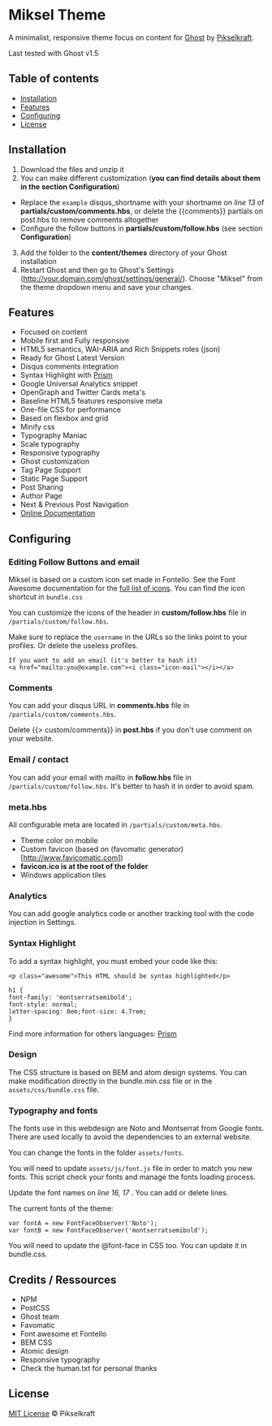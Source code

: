 # Miksel Theme

A minimalist, responsive theme focus on content for [Ghost](http://ghost.org) by [Pikselkraft](http://www.dereksalmon.me).

Last tested with Ghost v1.5

## Table of contents

* [Installation](##Installation)
* [Features](#features)
* [Configuring](#configuring)
* [License](#license)

## Installation
1. Download the files  and unzip it
2. You can make different customization (**you can find details about them in the section Configuration**)
 * Replace the `example` disqus_shortname with your shortname on *line 13* of **partials/custom/comments.hbs**, or delete the {{comments}} partials on post.hbs to remove comments altogether
 * Configure the follow buttons in **partials/custom/follow.hbs** (see section **Configuration**)
3. Add the folder to the **content/themes** directory of your Ghost installation
4. Restart Ghost and then go to Ghost's Settings (http://your.domain.com/ghost/settings/general/). Choose "Miksel" from the theme dropdown menu and save your changes.

##  Features
* Focused on content
* Mobile first and Fully responsive
* HTML5 semantics, WAI-ARIA and Rich Snippets roles (json)
* Ready for Ghost Latest Version
* Disqus comments integration
* Syntax Highlight with [Prism](http://prismjs.com/)
* Google Universal Analytics snippet
* OpenGraph and Twitter Cards meta's
* Baseline HTML5 features responsive meta
* One-file CSS for performance
* Based on flexbox and grid
* Minify css
* Typography Maniac
 * Scale typography
 * Responsive typography
* Ghost customization
 *  Tag Page Support
 *  Static Page Support
 * Post Sharing
 * Author Page
 * Next & Previous Post Navigation
* [Online Documentation](http://pixelcraft.work)


## Configuring
### Editing Follow Buttons and email
Miksel  is based on a custom icon set made in Fontello.
See the Font Awesome documentation for the [full list of icons](http://fortawesome.github.io/Font-Awesome/icons/). You can find the icon shortcut in `bundle.css`

You can customize the icons of the header in **custom/follow.hbs** file in `/partials/custom/follow.hbs`.

Make sure to replace the `username` in the URLs so the links point to your profiles. Or delete the useless profiles.

	If you want to add an email (it's better to hash it)
	<a href="mailto:you@example.com"><i class="icon-mail"></i></a>

### Comments
You can add your disqus URL  in **comments.hbs** file in `/partials/custom/comments.hbs`.

Delete {{> custom/comments}} in **post.hbs** if you don't use comment on your website.

### Email / contact
You can add your email with mailto  in **follow.hbs** file in `/partials/custom/follow.hbs`. It's better to hash it in order to avoid spam.

### meta.hbs
All configurable meta are located in `/partials/custom/meta.hbs`.

* Theme color on mobile
* Custom favicon (based on (favomatic generator)[http://www.favicomatic.com])
 * **favicon.ico is at the root of the folder**
* Windows application tiles

### Analytics
You can add google analytics code or another tracking tool with the code injection in Settings.

### Syntax Highlight
To add a syntax highlight, you must embed your code like this:

```language-markup
<p class="awesome">This HTML should be syntax highlighted</p>
```

```language-css
h1 {
font-family: 'montserratsemibold';
font-style: normal;
letter-spacing: 0em;font-size: 4.7rem;
}
```

Find more information for others languages: [Prism](http://prismjs.com/)

### Design
The CSS structure is based on BEM and atom design systems.
You can make modification directly in the bundle.min.css file or in the `assets/css/bundle.css` file.

### Typography and fonts

The fonts use in this webdesign are Noto and Montserrat from Google fonts.
There are used locally to avoid the dependencies to an external website.

You can change the fonts in the folder `assets/fonts`.

You will need to update `assets/js/font.js` file in order to match you new fonts. This script check your fonts and manage the fonts loading process.

Update the font names on *line 16, 17* . You can add or delete lines.

The current fonts of the theme:

	var fontA = new FontFaceObserver('Noto');
	var fontB = new FontFaceObserver('montserratsemibold');

You will need to update the @font-face in CSS too. You can update it in bundle.css.

## Credits / Ressources

* NPM
* PostCSS
* Ghost team
* Favomatic
* Font awesome et Fontello
* BEM CSS
* Atomic design
* Responsive typography
* Check the human.txt for personal thanks

## License
[MIT License](https://mit-license.org) © Pikselkraft
